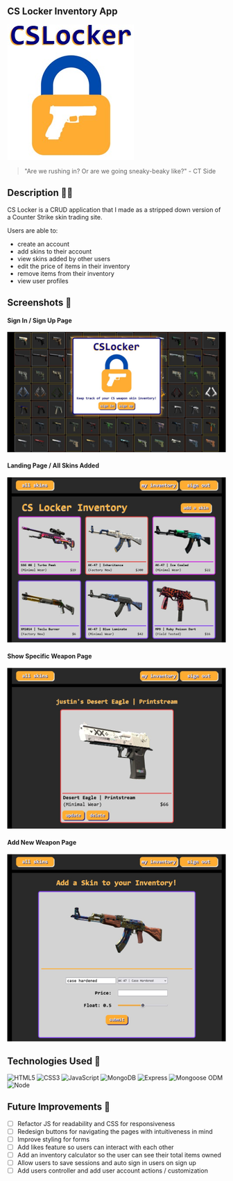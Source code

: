 ## CS Locker Inventory App
![CS Locker Logo](./public/images/screenshots/CSlocker.jpg)
>"Are we rushing in? Or are we going sneaky-beaky like?" - CT Side

## Description 🐱‍👤
CS Locker is a CRUD application that I made as a stripped down version of a Counter Strike skin trading site. 

Users are able to:
* create an account
* add skins to their account
* view skins added by other users
* edit the price of items in their inventory
* remove items from their inventory
* view user profiles

## Screenshots 🎥

#### Sign In / Sign Up Page
![sign in / up page](./public/images/screenshots/CSlockersignin.jpg)

#### Landing Page / All Skins Added
![CS Locker Logo](./public/images/screenshots/CSlockerlanding.jpg)

#### Show Specific Weapon Page
![CS Locker Logo](./public/images/screenshots/CSlockershow.jpg)

#### Add New Weapon Page
![CS Locker Logo](./public/images/screenshots/CSlockercreate.jpg)

## Technologies Used 🚀
![HTML5](https://img.shields.io/badge/-HTML5-05122A?style=flat&logo=html5)
![CSS3](https://img.shields.io/badge/-CSS-05122A?style=flat&logo=css3)
![JavaScript](https://img.shields.io/badge/-JavaScript-05122A?style=flat&logo=javascript)
![MongoDB](https://img.shields.io/badge/-MongoDB-05122A?style=flat&logo=mongodb)
![Express](https://img.shields.io/badge/-Express-05122A?style=flat&logo=express)
![Mongoose ODM](https://img.shields.io/badge/-Mongoose_ODM-05122A?style=flat&logo=mongodb)
![Node](https://img.shields.io/badge/-Node.js-05122A?style=flat&logo=node.js)

## Future Improvements 🌃
- [ ] Refactor JS for readability and CSS for responsiveness
- [ ] Redesign buttons for navigating the pages with intuitiveness in mind
- [ ] Improve styling for forms 
- [ ] Add likes feature so users can interact with each other
- [ ] Add an inventory calculator so the user can see their total items owned
- [ ] Allow users to save sessions and auto sign in users on sign up
- [ ] Add users controller and add user account actions / customization
